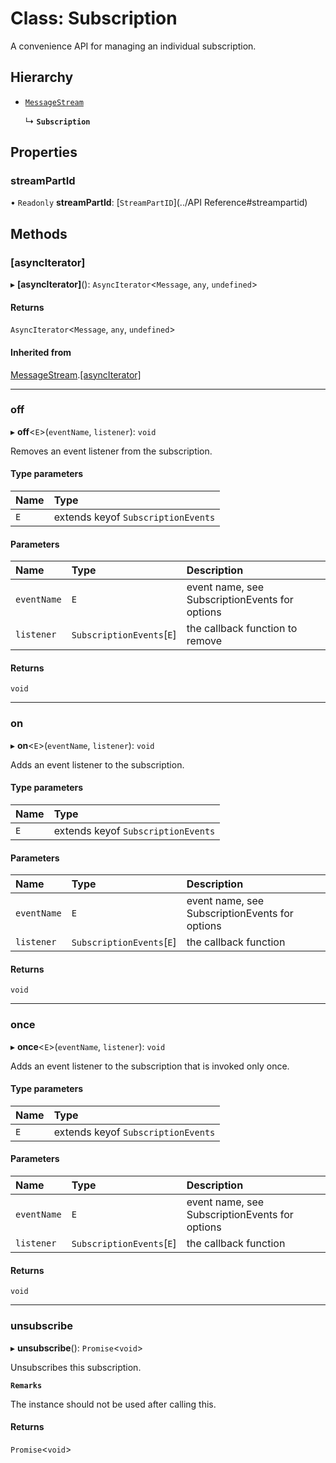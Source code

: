 # Class: Subscription

A convenience API for managing an individual subscription.

## Hierarchy

- [`MessageStream`](MessageStream.md)

  ↳ **`Subscription`**

## Properties

### streamPartId

• `Readonly` **streamPartId**: [`StreamPartID`](../API Reference#streampartid)

## Methods

### [asyncIterator]

▸ **[asyncIterator]**(): `AsyncIterator`<`Message`, `any`, `undefined`\>

#### Returns

`AsyncIterator`<`Message`, `any`, `undefined`\>

#### Inherited from

[MessageStream](MessageStream.md).[[asyncIterator]](MessageStream.md#[asynciterator])

---

### off

▸ **off**<`E`\>(`eventName`, `listener`): `void`

Removes an event listener from the subscription.

#### Type parameters

| Name | Type                               |
| :--- | :--------------------------------- |
| `E`  | extends keyof `SubscriptionEvents` |

#### Parameters

| Name        | Type                      | Description                                    |
| :---------- | :------------------------ | :--------------------------------------------- |
| `eventName` | `E`                       | event name, see SubscriptionEvents for options |
| `listener`  | `SubscriptionEvents`[`E`] | the callback function to remove                |

#### Returns

`void`

---

### on

▸ **on**<`E`\>(`eventName`, `listener`): `void`

Adds an event listener to the subscription.

#### Type parameters

| Name | Type                               |
| :--- | :--------------------------------- |
| `E`  | extends keyof `SubscriptionEvents` |

#### Parameters

| Name        | Type                      | Description                                    |
| :---------- | :------------------------ | :--------------------------------------------- |
| `eventName` | `E`                       | event name, see SubscriptionEvents for options |
| `listener`  | `SubscriptionEvents`[`E`] | the callback function                          |

#### Returns

`void`

---

### once

▸ **once**<`E`\>(`eventName`, `listener`): `void`

Adds an event listener to the subscription that is invoked only once.

#### Type parameters

| Name | Type                               |
| :--- | :--------------------------------- |
| `E`  | extends keyof `SubscriptionEvents` |

#### Parameters

| Name        | Type                      | Description                                    |
| :---------- | :------------------------ | :--------------------------------------------- |
| `eventName` | `E`                       | event name, see SubscriptionEvents for options |
| `listener`  | `SubscriptionEvents`[`E`] | the callback function                          |

#### Returns

`void`

---

### unsubscribe

▸ **unsubscribe**(): `Promise`<`void`\>

Unsubscribes this subscription.

**`Remarks`**

The instance should not be used after calling this.

#### Returns

`Promise`<`void`\>
